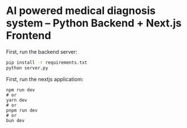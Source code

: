 # AI powered medical diagnosis system – Python Backend + Next.js Frontend

First, run the backend server:

```bash
pip install -r requirements.txt
python server.py
```
First, run the nextjs applicatiom:

```
npm run dev
# or
yarn dev
# or
pnpm run dev
# or
bun dev
```
